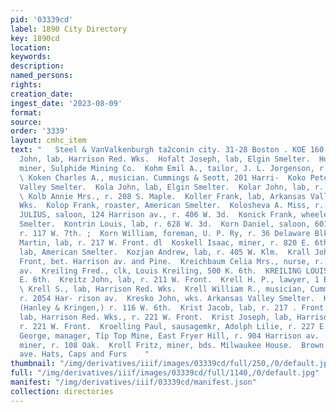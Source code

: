 ```yaml
---
pid: '03339cd'
label: 1890 City Directory
key: 1890cd
location: 
keywords: 
description: 
named_persons: 
rights: 
creation_date: 
ingest_date: '2023-08-09'
format: 
source: 
order: '3339'
layout: cmhc_item
text: "   Steel & VanValkenburgh ta2conin city. 31-28 Boston . KOE 160 KRO  Koenig
  John, lab, Harrison Red. Wks.  Hofalt Joseph, lab, Elgin Smelter.  Hohlen John,
  miner, Sulphide Mining Co.  Kohm Emil A., tailor, J. L. Jorgenson, r. 145 W. 5th.
  \ Koken Charles A., musician. Cummings & Seott, 201 Harri-  Koko Peter, wks. Arkansas
  Valley Smelter.  Kola John, lab, Elgin Smelter.  Kolar John, lab, r. 217 W. Front.
  \ Kolb Annie Mrs., r. 208 S. Maple.  Koller Frank, lab, Arkansas Valley Sampling
  Wks.  Kolop Frank, roaster, American Smelter.  Kolosheva A. Miss, r. 108 Oak.  KOLSCH
  JULIUS, saloon, 124 Harrison av., r. 406 W. 3d.  Konick Frank, wheeler, American
  Smelter.  Kontrin Louis, lab, r. 628 W. 3d.  Korn Daniel, saloon, 601 Harrison av.,
  r. 117 W. 7th. ;  Korn William, foreman, U. P. Ry, r. 36 Delaware Blk. ‘  Kosjan
  Martin, lab, r. 217 W. Front. dl  Koskell Isaac, miner, r. 820 E. 6th.  Kouik Joseph,
  lab, American Smelter.  Kozjan Andrew, lab, r. 405 W. Klm.  Krall John, lab, r.
  Front, bet. Harrison av. and Pine.  Kreichbaum Celia Mrs., nurse, r. 621 Harrison
  av.  Kreiling Fred., clk, Louis Kreiling, 500 K. 6th.  KREILING LOUIS, bakery, 500
  E. 6th.  Kreitz John, lab, r. 211 W. Front.  Krell H. P., lawyer, 1 Boston Blk.
  \ Krell S., lab, Harrison Red. Wks.  Krell William R., musician, Cummings & Scott,
  r. 2054 Har- rison av.  Kresko John, wks. Arkansas Valley Smelter.  Kringen L. Miss,
  (Hanley & Kringen,) r. 116 W. 6th.  Krist Jacob, lab, r. 217 . Front.  Krist John,
  lab, Harrison Red. Wks., r. 221 W. Front.  Krist Joseph, lab, Harrison Red. Wks.,
  r. 221 W. Front.  Kroelling Paul, sausagemkr, Adolph Lilie, r. 227 E. 3d.  Kroger
  George, manager, Tip Top Mine, East Fryer Hill, r. 904 Harrison av.  Kroll Frank,
  miner, r. 108 Oak.  Kroll Fritz, miner, bds. Milwaukee House.  Brown & Morgan, *scx
  ave. Hats, Caps and Furs    "
thumbnail: "/img/derivatives/iiif/images/03339cd/full/250,/0/default.jpg"
full: "/img/derivatives/iiif/images/03339cd/full/1140,/0/default.jpg"
manifest: "/img/derivatives/iiif/03339cd/manifest.json"
collection: directories
---
```

